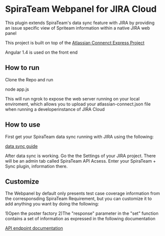 # SpiraTeam Webpanel for JIRA Cloud 

This plugin extends SpiraTeam's data sync feature with JIRA by providing an issue specific view of Spriteam information within a native JIRA web panel 

This project is built on top of the [Atlassian Connenct Express Project](https://bitbucket.org/atlassian/atlassian-connect-express)

Angular 1.4 is used on the front end 

## How to run

Clone the Repo and run 

node app.js

This will run ngrok to expose the web server running on your local enviroment, which allows you to upload your atlassian-connect.json file when running a developerinstance of JIRA Cloud 

## How to use 

First get your SpiraTeam data sync running with JIRA using the following:

[data sync guide](https://www.inflectra.com/Documents/SpiraTestPlanTeam%20External%20Bug%20Tracking%20Integration%20Guide.pdf)

After data sync is working. Go the the Settings of your JIRA project. There will be an admin tab called SpiraTeam API Acsess. Enter your SpiraTeam + Sync plugin, information there.

## Customize 

The Webpanel by default only presents test case coverage information from the corresponsding SpiraTeam Requirement, but you can customize it to add anything you want by doing the following:

1)Open the poster factory
2)The "response" parameter in the "set" function contains a set of information as expressed in the following documentation 

[API endpoint documentation](http://api.inflectra.com/Spira/Services/v4_0/RestServiceOperation.aspx?uri=projects%2f%7bproject_id%7d%2frequirements%2f%7brequirement_id%7d&method=GET)
